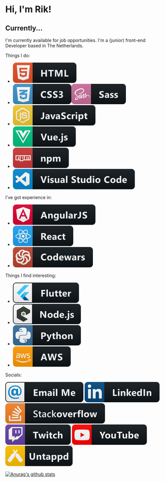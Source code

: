 # Hi, I'm Rik!

## Currently...

I'm currently available for job opportunities. I'm a (junior) front-end Developer based in The Netherlands.

Things I do:
* <img src="/svg/dev/languages/html.svg" alt="HTML5" />
* <img src="/svg/dev/languages/css3.svg" alt="CSS3" /><img src="/svg/dev/languages/sass.svg" alt="SASS" />
* <img src="/svg/dev/languages/js.svg" alt="JS" />
* <img src="/svg/dev/frameworks/vue.svg" alt="Vue" />
* <img src="/svg/dev/services/npm.svg" alt="NPM" />
* <img src="/svg/dev/tools/visualstudio_code.svg" alt="VS Code" />

I've got experience in:
* <img src="/svg/dev/frameworks/angular.svg" alt="Angular" />
* <img src="/svg/dev/frameworks/react.svg" alt="React" />
* <img src="/svg/dev/services/codewars.svg" alt="Codewars" />

Things I find interesting:
* <img src="/svg/dev/frameworks/flutter.svg" alt="Flutter" />
* <img src="/svg/dev/frameworks/nodejs_larger.svg" alt="Node.js" />
* <img src="/svg/dev/languages/python.svg" alt="Python" />
* <img src="/svg/dev/services/aws.svg" alt="AWS" />

<!-- Follow my blogposts on dev.to:
<a href="#" target="_blank">
    <img src="/svg/blogs/devto.svg" alt="ddev.to" />
</a> -->

Socials:

<a href="#" target="_blank">
    <img src="/svg/social/email_me.svg" alt="e-mail" />
</a>
<a href="https://www.linkedin.com/in/rik-lamers-9332a8a9/" target="_blank">
    <img src="/svg/social/linkedin.svg" alt="LinkedIn" />
</a>


<a href="#" target="_blank">
    <img src="/svg/social/stackoverflow.svg" alt="StackOverflow" />
</a>
<a href="#" target="_blank">
    <img src="/svg/streaming/twitch.svg" alt="Twitch" />
</a>


<a href="#" target="_blank">
    <img src="/svg/streaming/youtube.svg" alt="YouTube" />
</a>
<a href="#" target="_blank">
    <img src="/svg/social/untappd.svg" alt="untappd" />
</a>

[![Anurag's github stats](https://github-readme-stats.vercel.app/api?username=RikLamers)](https://github.com/anuraghazra/github-readme-stats)

<!--
**RikLamers/RikLamers** is a ✨ _special_ ✨ repository because its `README.md` (this file) appears on your GitHub profile.

Here are some ideas to get you started:

- 🔭 I’m currently working on ...
- 🌱 I’m currently learning ...
- 👯 I’m looking to collaborate on ...
- 🤔 I’m looking for help with ...
- 💬 Ask me about ...
- 📫 How to reach me: ...
- 😄 Pronouns: ...
- ⚡ Fun fact: ...
-->
